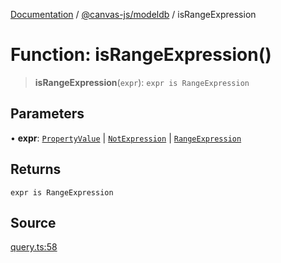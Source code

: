 [Documentation](../../../index.md) / [@canvas-js/modeldb](../index.md) / isRangeExpression

# Function: isRangeExpression()

> **isRangeExpression**(`expr`): `expr is RangeExpression`

## Parameters

• **expr**: [`PropertyValue`](../type-aliases/PropertyValue.md) \| [`NotExpression`](../type-aliases/NotExpression.md) \| [`RangeExpression`](../type-aliases/RangeExpression.md)

## Returns

`expr is RangeExpression`

## Source

[query.ts:58](https://github.com/canvasxyz/canvas/blob/4c6b729f/packages/modeldb/src/query.ts#L58)
